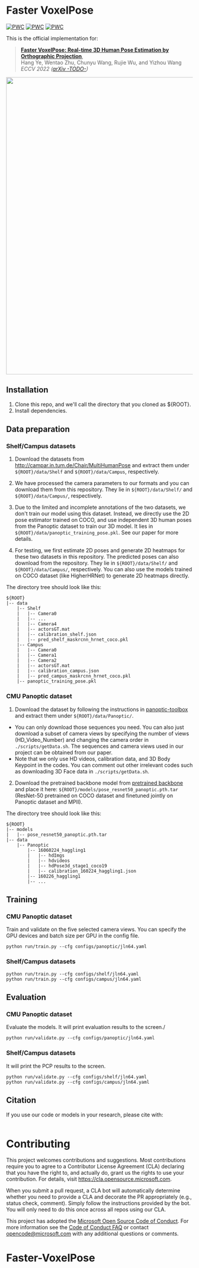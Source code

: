 # Faster VoxelPose
[![PWC](https://img.shields.io/endpoint.svg?url=https://paperswithcode.com/badge/end-to-end-estimation-of-multi-person-3d/3d-multi-person-pose-estimation-on-campus)](https://paperswithcode.com/sota/3d-multi-person-pose-estimation-on-campus?p=end-to-end-estimation-of-multi-person-3d) [![PWC](https://img.shields.io/endpoint.svg?url=https://paperswithcode.com/badge/end-to-end-estimation-of-multi-person-3d/3d-multi-person-pose-estimation-on-shelf)](https://paperswithcode.com/sota/3d-multi-person-pose-estimation-on-shelf?p=end-to-end-estimation-of-multi-person-3d) [![PWC](https://img.shields.io/endpoint.svg?url=https://paperswithcode.com/badge/end-to-end-estimation-of-multi-person-3d/3d-multi-person-pose-estimation-on-cmu)](https://paperswithcode.com/sota/3d-multi-person-pose-estimation-on-cmu?p=end-to-end-estimation-of-multi-person-3d)



This is the official implementation for:
> [**Faster VoxelPose: Real-time 3D Human Pose Estimation by Orthographic Projection**](https://arxiv.org/abs/2004.06239),            
> Hang Ye, Wentao Zhu, Chunyu Wang, Rujie Wu, and Yizhou Wang       
> *ECCV 2022 ([arXiv -TODO-]())*


<img src="data/panoptic2.gif" width="800"/>


## Installation
1. Clone this repo, and we'll call the directory that you cloned as ${ROOT}.
2. Install dependencies.

## Data preparation

### Shelf/Campus datasets
1. Download the datasets from http://campar.in.tum.de/Chair/MultiHumanPose and extract them under `${ROOT}/data/Shelf` and `${ROOT}/data/Campus`, respectively.

2. We have processed the camera parameters to our formats and you can download them from this repository. They lie in `${ROOT}/data/Shelf/` and `${ROOT}/data/Campus/`,  respectively.

3. Due to the limited and incomplete annotations of the two datasets, we don't train our model using this dataset. Instead, we directly use the 2D pose estimator trained on COCO, and use independent 3D human poses from the Panoptic dataset to train our 3D model. It lies in `${ROOT}/data/panoptic_training_pose.pkl`. See our paper for more details.

4. For testing, we first estimate 2D poses and generate 2D heatmaps for these two datasets in this repository.  The predicted poses can also download from the repository. They lie in `${ROOT}/data/Shelf/` and `${ROOT}/data/Campus/`,  respectively. You can also use the models trained on COCO dataset (like HigherHRNet) to generate 2D heatmaps directly.

The directory tree should look like this:
```
${ROOT}
|-- data
    |-- Shelf
    |   |-- Camera0
    |   |-- ...
    |   |-- Camera4
    |   |-- actorsGT.mat
    |   |-- calibration_shelf.json
    |   |-- pred_shelf_maskrcnn_hrnet_coco.pkl
    |-- Campus
    |   |-- Camera0
    |   |-- Camera1
    |   |-- Camera2
    |   |-- actorsGT.mat
    |   |-- calibration_campus.json
    |   |-- pred_campus_maskrcnn_hrnet_coco.pkl
    |-- panoptic_training_pose.pkl
```


### CMU Panoptic dataset
1. Download the dataset by following the instructions in [panoptic-toolbox](https://github.com/CMU-Perceptual-Computing-Lab/panoptic-toolbox) and extract them under `${ROOT}/data/Panoptic/`.
- You can only download those sequences you need. You can also just download a subset of camera views by specifying the number of views (HD_Video_Number) and changing the camera order in `./scripts/getData.sh`. The sequences and camera views used in our project can be obtained from our paper.
- Note that we only use HD videos,  calibration data, and 3D Body Keypoint in the codes. You can comment out other irrelevant codes such as downloading 3D Face data in `./scripts/getData.sh`.
2. Download the pretrained backbone model from [pretrained backbone](https://1drv.ms/u/s!AjX41AtnTHeTjn3H9PGSLcbSC0bl?e=cw7SQg) and place it here: `${ROOT}/models/pose_resnet50_panoptic.pth.tar` (ResNet-50 pretrained on COCO dataset and finetuned jointly on Panoptic dataset and MPII).

The directory tree should look like this:
```
${ROOT}
|-- models
|   |-- pose_resnet50_panoptic.pth.tar
|-- data
    |-- Panoptic
        |-- 16060224_haggling1
        |   |-- hdImgs
        |   |-- hdvideos
        |   |-- hdPose3d_stage1_coco19
        |   |-- calibration_160224_haggling1.json
        |-- 160226_haggling1  
        |-- ...
```

## Training
### CMU Panoptic dataset

Train and validate on the five selected camera views. You can specify the GPU devices and batch size per GPU in the config file. 
```
python run/train.py --cfg configs/panoptic/jln64.yaml
```
### Shelf/Campus datasets
```
python run/train.py --cfg configs/shelf/jln64.yaml
python run/train.py --cfg configs/campus/jln64.yaml
```

## Evaluation
### CMU Panoptic dataset

Evaluate the models. It will print evaluation results to the screen./
```
python run/validate.py --cfg configs/panoptic/jln64.yaml
```
### Shelf/Campus datasets

It will print the PCP results to the screen.
```
python run/validate.py --cfg configs/shelf/jln64.yaml
python run/validate.py --cfg configs/campus/jln64.yaml
```

## Citation
If you use our code or models in your research, please cite with:
```

```


# Contributing

This project welcomes contributions and suggestions.  Most contributions require you to agree to a
Contributor License Agreement (CLA) declaring that you have the right to, and actually do, grant us
the rights to use your contribution. For details, visit https://cla.opensource.microsoft.com.

When you submit a pull request, a CLA bot will automatically determine whether you need to provide
a CLA and decorate the PR appropriately (e.g., status check, comment). Simply follow the instructions
provided by the bot. You will only need to do this once across all repos using our CLA.

This project has adopted the [Microsoft Open Source Code of Conduct](https://opensource.microsoft.com/codeofconduct/).
For more information see the [Code of Conduct FAQ](https://opensource.microsoft.com/codeofconduct/faq/) or
contact [opencode@microsoft.com](mailto:opencode@microsoft.com) with any additional questions or comments.
# Faster-VoxelPose
